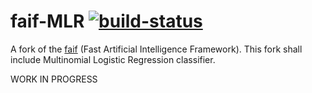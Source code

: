 faif-MLR  [![build-status](https://travis-ci.org/Mike-Now/faif-MLR.svg)](https://travis-ci.org/Mike-Now/faif-MLR)
========

A fork of the [faif](http://faif.sourceforge.net/) (Fast Artificial Intelligence Framework). This fork shall include Multinomial Logistic Regression classifier.


WORK IN PROGRESS

